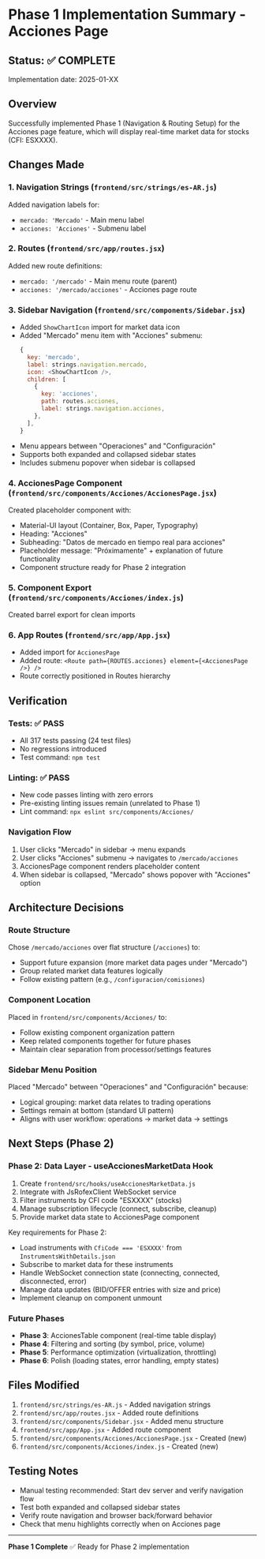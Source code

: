 # Phase 1 Implementation Summary - Acciones Page

## Status: ✅ COMPLETE

Implementation date: 2025-01-XX

## Overview
Successfully implemented Phase 1 (Navigation & Routing Setup) for the Acciones page feature, which will display real-time market data for stocks (CFI: ESXXXX).

## Changes Made

### 1. Navigation Strings (`frontend/src/strings/es-AR.js`)
Added navigation labels for:
- `mercado: 'Mercado'` - Main menu label
- `acciones: 'Acciones'` - Submenu label

### 2. Routes (`frontend/src/app/routes.jsx`)
Added new route definitions:
- `mercado: '/mercado'` - Main menu route (parent)
- `acciones: '/mercado/acciones'` - Acciones page route

### 3. Sidebar Navigation (`frontend/src/components/Sidebar.jsx`)
- Added `ShowChartIcon` import for market data icon
- Added "Mercado" menu item with "Acciones" submenu:
  ```javascript
  {
    key: 'mercado',
    label: strings.navigation.mercado,
    icon: <ShowChartIcon />,
    children: [
      {
        key: 'acciones',
        path: routes.acciones,
        label: strings.navigation.acciones,
      },
    ],
  }
  ```
- Menu appears between "Operaciones" and "Configuración"
- Supports both expanded and collapsed sidebar states
- Includes submenu popover when sidebar is collapsed

### 4. AccionesPage Component (`frontend/src/components/Acciones/AccionesPage.jsx`)
Created placeholder component with:
- Material-UI layout (Container, Box, Paper, Typography)
- Heading: "Acciones"
- Subheading: "Datos de mercado en tiempo real para acciones"
- Placeholder message: "Próximamente" + explanation of future functionality
- Component structure ready for Phase 2 integration

### 5. Component Export (`frontend/src/components/Acciones/index.js`)
Created barrel export for clean imports

### 6. App Routes (`frontend/src/app/App.jsx`)
- Added import for `AccionesPage`
- Added route: `<Route path={ROUTES.acciones} element={<AccionesPage />} />`
- Route correctly positioned in Routes hierarchy

## Verification

### Tests: ✅ PASS
- All 317 tests passing (24 test files)
- No regressions introduced
- Test command: `npm test`

### Linting: ✅ PASS
- New code passes linting with zero errors
- Pre-existing linting issues remain (unrelated to Phase 1)
- Lint command: `npx eslint src/components/Acciones/`

### Navigation Flow
1. User clicks "Mercado" in sidebar → menu expands
2. User clicks "Acciones" submenu → navigates to `/mercado/acciones`
3. AccionesPage component renders placeholder content
4. When sidebar is collapsed, "Mercado" shows popover with "Acciones" option

## Architecture Decisions

### Route Structure
Chose `/mercado/acciones` over flat structure (`/acciones`) to:
- Support future expansion (more market data pages under "Mercado")
- Group related market data features logically
- Follow existing pattern (e.g., `/configuracion/comisiones`)

### Component Location
Placed in `frontend/src/components/Acciones/` to:
- Follow existing component organization pattern
- Keep related components together for future phases
- Maintain clear separation from processor/settings features

### Sidebar Menu Position
Placed "Mercado" between "Operaciones" and "Configuración" because:
- Logical grouping: market data relates to trading operations
- Settings remain at bottom (standard UI pattern)
- Aligns with user workflow: operations → market data → settings

## Next Steps (Phase 2)

### Phase 2: Data Layer - useAccionesMarketData Hook
1. Create `frontend/src/hooks/useAccionesMarketData.js`
2. Integrate with JsRofexClient WebSocket service
3. Filter instruments by CFI code "ESXXXX" (stocks)
4. Manage subscription lifecycle (connect, subscribe, cleanup)
5. Provide market data state to AccionesPage component

Key requirements for Phase 2:
- Load instruments with `CfiCode === 'ESXXXX'` from `InstrumentsWithDetails.json`
- Subscribe to market data for these instruments
- Handle WebSocket connection state (connecting, connected, disconnected, error)
- Manage data updates (BID/OFFER entries with size and price)
- Implement cleanup on component unmount

### Future Phases
- **Phase 3**: AccionesTable component (real-time table display)
- **Phase 4**: Filtering and sorting (by symbol, price, volume)
- **Phase 5**: Performance optimization (virtualization, throttling)
- **Phase 6**: Polish (loading states, error handling, empty states)

## Files Modified
1. `frontend/src/strings/es-AR.js` - Added navigation strings
2. `frontend/src/app/routes.jsx` - Added route definitions
3. `frontend/src/components/Sidebar.jsx` - Added menu structure
4. `frontend/src/app/App.jsx` - Added route component
5. `frontend/src/components/Acciones/AccionesPage.jsx` - Created (new)
6. `frontend/src/components/Acciones/index.js` - Created (new)

## Testing Notes
- Manual testing recommended: Start dev server and verify navigation flow
- Test both expanded and collapsed sidebar states
- Verify route navigation and browser back/forward behavior
- Check that menu highlights correctly when on Acciones page

---

**Phase 1 Complete** ✅ Ready for Phase 2 implementation

